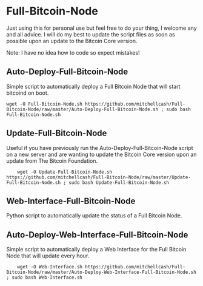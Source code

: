 Full-Bitcoin-Node
=================
Just using this for personal use but feel free to do your thing, I welcome any and all advice. I will do my best to update the script files as soon as possible upon an update to the Bitcoin Core version.

Note: I have no idea how to code so expect mistakes!

Auto-Deploy-Full-Bitcoin-Node
-----------------------------
Simple script to automatically deploy a Full Bitcoin Node that will start bitcoind on boot.

    wget -O Full-Bitcoin-Node.sh https://github.com/mitchellcash/Full-Bitcoin-Node/raw/master/Auto-Deploy-Full-Bitcoin-Node.sh ; sudo bash Full-Bitcoin-Node.sh

Update-Full-Bitcoin-Node
------------------------
Useful if you have previously run the Auto-Deploy-Full-Bitcoin-Node script on a new server and are wanting to update the Bitcoin Core version upon an update from The Bitcoin Foundation.

        wget -O Update-Full-Bitcoin-Node.sh https://github.com/mitchellcash/Full-Bitcoin-Node/raw/master/Update-Full-Bitcoin-Node.sh ; sudo bash Update-Full-Bitcoin-Node.sh
        
Web-Interface-Full-Bitcoin-Node
-------------------------------
Python script to automatically update the status of a Full Bitcoin Node.

Auto-Deploy-Web-Interface-Full-Bitcoin-Node
-------------------------------------------
Simple script to automatically deploy a Web Interface for the Full Bitcoin Node that will update every hour.

        wget -O Web-Interface.sh https://github.com/mitchellcash/Full-Bitcoin-Node/raw/master/Auto-Deploy-Web-Interface-Full-Bitcoin-Node.sh ; sudo bash Web-Interface.sh
